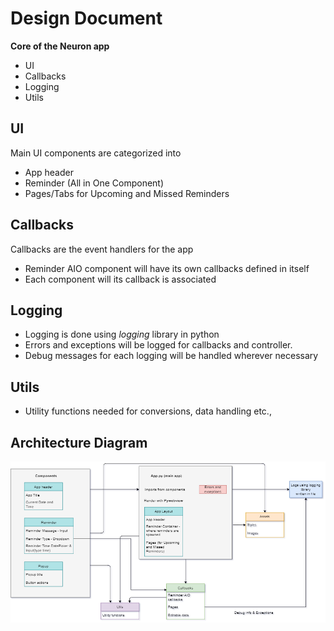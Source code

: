# Design Document

**Core of the Neuron app**

- UI
- Callbacks
- Logging
- Utils


## UI
Main UI components are categorized into
  - App header
  - Reminder (All in One Component)
  - Pages/Tabs for Upcoming and Missed Reminders

## Callbacks
Callbacks are the event handlers for the app
- Reminder AIO component will have its own callbacks defined in itself
- Each component will its callback is associated

## Logging
- Logging is done using *logging* library in python
- Errors and exceptions will be logged for callbacks and controller.
- Debug messages for each logging will be handled wherever necessary

## Utils
- Utility functions needed for conversions, data handling etc.,



## Architecture Diagram
![Architecture Diagram](..\assets\images\Neuron-Architecture.png)
